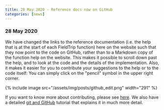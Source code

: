 ```yaml
---
title: 28 May 2020 - Reference docs now on GitHub
categories: [news]
---
```


### 28 May 2020

We have changed the links to the reference documentation (i.e. the help that is at the start of each FieldTrip function) here on the website such that they now point to the code on GitHub, rather than to a Markdown copy of the function help on the website. This makes it possible to scroll down past the help, and to look at the code and the details of the implementation. Also, it makes it easier for you to contribute your suggestions to the help or to the code itself: You can simply click on the "pencil" symbol in the upper right corner.

{% include image src="/assets/img/posts/github_edit.png" width="291" %}

If you want to know more about contributing, please see [here](/development/contribute). We also have a detailed [git and GitHub](/development/git) tutorial that explains it in much more detail.
